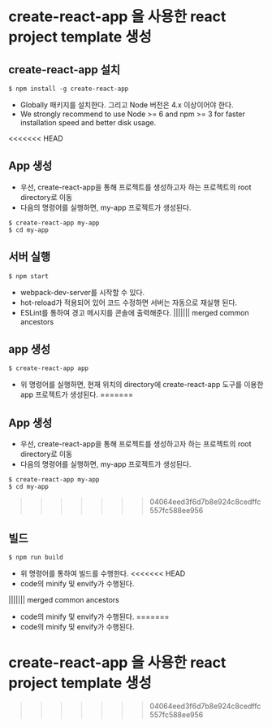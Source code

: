 # create-react-app 을 사용한 react project template 생성

## create-react-app 설치
~~~
$ npm install -g create-react-app
~~~
 - Globally 패키지를 설치한다. 그리고 Node 버전은 4.x 이상이어야 한다.
 - We strongly recommend to use Node >= 6 and npm >= 3 for faster installation speed and better disk usage.

<<<<<<< HEAD
## App 생성
 - 우선, create-react-app을 통해 프로젝트를 생성하고자 하는 프로젝트의 root directory로 이동
 - 다음의 명령어를 실행하면, my-app 프로젝트가 생성된다. 
 ~~~
 $ create-react-app my-app
 $ cd my-app
 ~~~

## 서버 실행
~~~
$ npm start
~~~
- webpack-dev-server를 시작할 수 있다.
- hot-reload가 적용되어 있어 코드 수정하면 서버는 자동으로 재실행 된다.
- ESLint를 통하여 경고 메시지를 콘솔에 출력해준다.
||||||| merged common ancestors

## app 생성
~~~
$ create-react-app app
~~~
- 위 명령어를 실행하면, 현재 위치의 directory에 create-react-app 도구를 이용한 app 프로젝트가 생성된다. 
=======
## App 생성
 - 우선, create-react-app을 통해 프로젝트를 생성하고자 하는 프로젝트의 root directory로 이동
 - 다음의 명령어를 실행하면, my-app 프로젝트가 생성된다. 
 ~~~
 $ create-react-app my-app
 $ cd my-app
 ~~~
>>>>>>> 04064eed3f6d7b8e924c8cedffc557fc588ee956

## 빌드
~~~
$ npm run build
~~~
- 위 명령어를 통하여 빌드를 수행한다. 
<<<<<<< HEAD
- code의 minify 및 envify가 수행된다.


||||||| merged common ancestors
- code의 minify 및 envify가 수행된다.
=======
- code의 minify 및 envify가 수행된다.

# create-react-app 을 사용한 react project template 생성
>>>>>>> 04064eed3f6d7b8e924c8cedffc557fc588ee956
